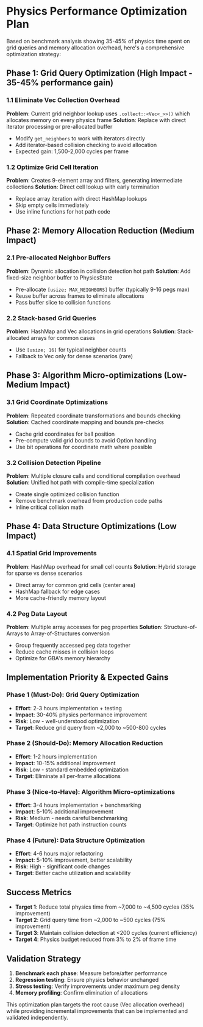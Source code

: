 # Physics Performance Optimization Plan

Based on benchmark analysis showing 35-45% of physics time spent on grid queries and memory allocation overhead, here's a comprehensive optimization strategy:

## Phase 1: Grid Query Optimization (High Impact - 35-45% performance gain)

### 1.1 Eliminate Vec Collection Overhead
**Problem**: Current grid neighbor lookup uses `.collect::<Vec<_>>()` which allocates memory on every physics frame
**Solution**: Replace with direct iterator processing or pre-allocated buffer
- Modify `get_neighbors` to work with iterators directly
- Add iterator-based collision checking to avoid allocation
- Expected gain: 1,500-2,000 cycles per frame

### 1.2 Optimize Grid Cell Iteration
**Problem**: Creates 9-element array and filters, generating intermediate collections
**Solution**: Direct cell lookup with early termination
- Replace array iteration with direct HashMap lookups
- Skip empty cells immediately  
- Use inline functions for hot path code

## Phase 2: Memory Allocation Reduction (Medium Impact)

### 2.1 Pre-allocated Neighbor Buffers
**Problem**: Dynamic allocation in collision detection hot path
**Solution**: Add fixed-size neighbor buffer to PhysicsState
- Pre-allocate `[usize; MAX_NEIGHBORS]` buffer (typically 9-16 pegs max)
- Reuse buffer across frames to eliminate allocations
- Pass buffer slice to collision functions

### 2.2 Stack-based Grid Queries  
**Problem**: HashMap and Vec allocations in grid operations
**Solution**: Stack-allocated arrays for common cases
- Use `[usize; 16]` for typical neighbor counts
- Fallback to Vec only for dense scenarios (rare)

## Phase 3: Algorithm Micro-optimizations (Low-Medium Impact)

### 3.1 Grid Coordinate Optimizations
**Problem**: Repeated coordinate transformations and bounds checking
**Solution**: Cached coordinate mapping and bounds pre-checks
- Cache grid coordinates for ball position
- Pre-compute valid grid bounds to avoid Option handling
- Use bit operations for coordinate math where possible

### 3.2 Collision Detection Pipeline
**Problem**: Multiple closure calls and conditional compilation overhead
**Solution**: Unified hot path with compile-time specialization  
- Create single optimized collision function
- Remove benchmark overhead from production code paths
- Inline critical collision math

## Phase 4: Data Structure Optimizations (Low Impact)

### 4.1 Spatial Grid Improvements
**Problem**: HashMap overhead for small cell counts
**Solution**: Hybrid storage for sparse vs dense scenarios
- Direct array for common grid cells (center area)
- HashMap fallback for edge cases
- More cache-friendly memory layout

### 4.2 Peg Data Layout
**Problem**: Multiple array accesses for peg properties
**Solution**: Structure-of-Arrays to Array-of-Structures conversion
- Group frequently accessed peg data together
- Reduce cache misses in collision loops
- Optimize for GBA's memory hierarchy

## Implementation Priority & Expected Gains

### Phase 1 (Must-Do): Grid Query Optimization
- **Effort**: 2-3 hours implementation + testing
- **Impact**: 30-40% physics performance improvement  
- **Risk**: Low - well-understood optimization
- **Target**: Reduce grid query from ~2,000 to ~500-800 cycles

### Phase 2 (Should-Do): Memory Allocation Reduction  
- **Effort**: 1-2 hours implementation
- **Impact**: 10-15% additional improvement
- **Risk**: Low - standard embedded optimization
- **Target**: Eliminate all per-frame allocations

### Phase 3 (Nice-to-Have): Algorithm Micro-optimizations
- **Effort**: 3-4 hours implementation + benchmarking
- **Impact**: 5-10% additional improvement  
- **Risk**: Medium - needs careful benchmarking
- **Target**: Optimize hot path instruction counts

### Phase 4 (Future): Data Structure Optimization
- **Effort**: 4-6 hours major refactoring
- **Impact**: 5-10% improvement, better scalability
- **Risk**: High - significant code changes
- **Target**: Better cache utilization and scalability

## Success Metrics

- **Target 1**: Reduce total physics time from ~7,000 to ~4,500 cycles (35% improvement)
- **Target 2**: Grid query time from ~2,000 to ~500 cycles (75% improvement)  
- **Target 3**: Maintain collision detection at <200 cycles (current efficiency)
- **Target 4**: Physics budget reduced from 3% to 2% of frame time

## Validation Strategy

1. **Benchmark each phase**: Measure before/after performance 
2. **Regression testing**: Ensure physics behavior unchanged
3. **Stress testing**: Verify improvements under maximum peg density
4. **Memory profiling**: Confirm elimination of allocations

This optimization plan targets the root cause (Vec allocation overhead) while providing incremental improvements that can be implemented and validated independently.
